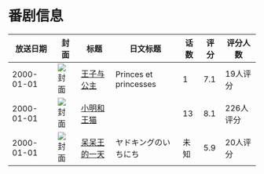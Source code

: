 # 番剧信息

|放送日期|封面|标题|日文标题|话数|评分|评分人数|
|---|---|---|---|---|---|---|
|2000-01-01|![封面](https://lain.bgm.tv/pic/cover/c/11/64/137354_IxVIT.jpg)|[王子与公主](https://bangumi.tv/subject/137354)|Princes et princesses|1|7.1|19人评分|
|2000-01-01|![封面](https://lain.bgm.tv/pic/cover/c/ff/b7/14508_7Aa9r.jpg)|[小明和王猫](https://bangumi.tv/subject/14508)||13|8.1|226人评分|
|2000-01-01|![封面](https://lain.bgm.tv/pic/cover/c/28/28/219725_WvHQt.jpg)|[呆呆王的一天](https://bangumi.tv/subject/219725)|ヤドキングのいちにち|未知|5.9|20人评分|
